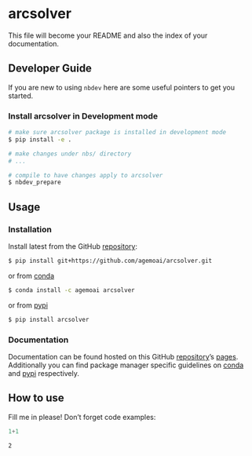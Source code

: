 # arcsolver


<!-- WARNING: THIS FILE WAS AUTOGENERATED! DO NOT EDIT! -->

This file will become your README and also the index of your
documentation.

## Developer Guide

If you are new to using `nbdev` here are some useful pointers to get you
started.

### Install arcsolver in Development mode

``` sh
# make sure arcsolver package is installed in development mode
$ pip install -e .

# make changes under nbs/ directory
# ...

# compile to have changes apply to arcsolver
$ nbdev_prepare
```

## Usage

### Installation

Install latest from the GitHub
[repository](https://github.com/agemoai/arcsolver):

``` sh
$ pip install git+https://github.com/agemoai/arcsolver.git
```

or from [conda](https://anaconda.org/agemoai/arcsolver)

``` sh
$ conda install -c agemoai arcsolver
```

or from [pypi](https://pypi.org/project/arcsolver/)

``` sh
$ pip install arcsolver
```

### Documentation

Documentation can be found hosted on this GitHub
[repository](https://github.com/agemoai/arcsolver)’s
[pages](https://agemoai.github.io/arcsolver/). Additionally you can find
package manager specific guidelines on
[conda](https://anaconda.org/agemoai/arcsolver) and
[pypi](https://pypi.org/project/arcsolver/) respectively.

## How to use

Fill me in please! Don’t forget code examples:

``` python
1+1
```

    2
